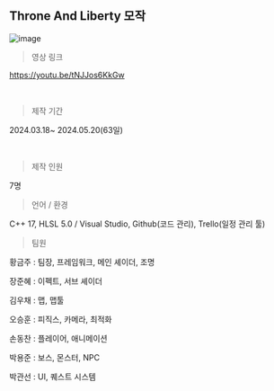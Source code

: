## Throne And Liberty 모작


![image](https://i.imgur.com/jEKG7Vg.jpeg)


>영상 링크

https://youtu.be/tNJJos6KkGw

<br/>


>제작 기간

2024.03.18~ 2024.05.20(63일)


<br/>

>제작 인원

7명




>언어 / 환경 

C++ 17, HLSL 5.0 / Visual Studio, Github(코드 관리), Trello(일정 관리 툴)




>팀원

황금주 : 팀장, 프레임워크, 메인 셰이더, 조명

장준혜 : 이펙트, 서브 셰이더

김우채 : 맵, 맵툴

오승훈 : 피직스, 카메라, 최적화

손동찬 : 플레이어, 애니메이션

박용준 : 보스, 몬스터, NPC

박관선 : UI, 퀘스트 시스템

